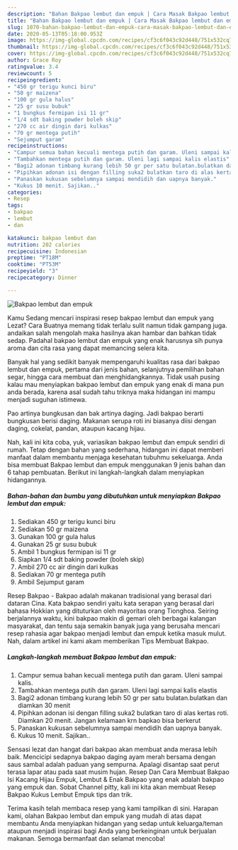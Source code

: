 ```yaml
---
description: "Bahan Bakpao lembut dan empuk | Cara Masak Bakpao lembut dan empuk Yang Bikin Ngiler"
title: "Bahan Bakpao lembut dan empuk | Cara Masak Bakpao lembut dan empuk Yang Bikin Ngiler"
slug: 1070-bahan-bakpao-lembut-dan-empuk-cara-masak-bakpao-lembut-dan-empuk-yang-bikin-ngiler
date: 2020-05-13T05:18:00.953Z
image: https://img-global.cpcdn.com/recipes/cf3c6f043c92d448/751x532cq70/bakpao-lembut-dan-empuk-foto-resep-utama.jpg
thumbnail: https://img-global.cpcdn.com/recipes/cf3c6f043c92d448/751x532cq70/bakpao-lembut-dan-empuk-foto-resep-utama.jpg
cover: https://img-global.cpcdn.com/recipes/cf3c6f043c92d448/751x532cq70/bakpao-lembut-dan-empuk-foto-resep-utama.jpg
author: Grace Roy
ratingvalue: 3.4
reviewcount: 5
recipeingredient:
- "450 gr terigu kunci biru"
- "50 gr maizena"
- "100 gr gula halus"
- "25 gr susu bubuk"
- "1 bungkus fermipan isi 11 gr"
- "1/4 sdt baking powder boleh skip"
- "270 cc air dingin dari kulkas"
- "70 gr mentega putih"
- "Sejumput garam"
recipeinstructions:
- "Campur semua bahan kecuali mentega putih dan garam. Uleni sampai kalis."
- "Tambahkan mentega putih dan garam. Uleni lagi sampai kalis elastis"
- "Bagi2 adonan timbang kurang lebih 50 gr per satu bulatan.bulatkan dan diamkan 30 menit"
- "Pipihkan adonan isi dengan filling suka2 bulatkan taro di alas kertas roti. Diamkan 20 menit. Jangan kelamaan krn bapkao bisa berkerut"
- "Panaskan kukusan sebelumnya sampai mendidih dan uapnya banyak."
- "Kukus 10 menit. Sajikan.."
categories:
- Resep
tags:
- bakpao
- lembut
- dan

katakunci: bakpao lembut dan 
nutrition: 202 calories
recipecuisine: Indonesian
preptime: "PT18M"
cooktime: "PT53M"
recipeyield: "3"
recipecategory: Dinner

---
```



![Bakpao lembut dan empuk](https://img-global.cpcdn.com/recipes/cf3c6f043c92d448/751x532cq70/bakpao-lembut-dan-empuk-foto-resep-utama.jpg)

Kamu Sedang mencari inspirasi resep bakpao lembut dan empuk yang Lezat? Cara Buatnya memang tidak terlalu sulit namun tidak gampang juga. andaikan salah mengolah maka hasilnya akan hambar dan bahkan tidak sedap. Padahal bakpao lembut dan empuk yang enak harusnya sih punya aroma dan cita rasa yang dapat memancing selera kita.

Banyak hal yang sedikit banyak mempengaruhi kualitas rasa dari bakpao lembut dan empuk, pertama dari jenis bahan, selanjutnya pemilihan bahan segar, hingga cara membuat dan menghidangkannya. Tidak usah pusing kalau mau menyiapkan bakpao lembut dan empuk yang enak di mana pun anda berada, karena asal sudah tahu triknya maka hidangan ini mampu menjadi suguhan istimewa.

Pao artinya bungkusan dan bak artinya daging. Jadi bakpao berarti bungkusan berisi daging. Makanan serupa roti ini biasanya diisi dengan daging, cokelat, pandan, ataupun kacang hijau.


Nah, kali ini kita coba, yuk, variasikan bakpao lembut dan empuk sendiri di rumah. Tetap dengan bahan yang sederhana, hidangan ini dapat memberi manfaat dalam membantu menjaga kesehatan tubuhmu sekeluarga. Anda bisa membuat Bakpao lembut dan empuk menggunakan 9 jenis bahan dan 6 tahap pembuatan. Berikut ini langkah-langkah dalam menyiapkan hidangannya.

<!--inarticleads1-->

##### Bahan-bahan dan bumbu yang dibutuhkan untuk menyiapkan Bakpao lembut dan empuk:

1. Sediakan 450 gr terigu kunci biru
1. Sediakan 50 gr maizena
1. Gunakan 100 gr gula halus
1. Gunakan 25 gr susu bubuk
1. Ambil 1 bungkus fermipan isi 11 gr
1. Siapkan 1/4 sdt baking powder (boleh skip)
1. Ambil 270 cc air dingin dari kulkas
1. Sediakan 70 gr mentega putih
1. Ambil Sejumput garam


Resep Bakpao - Bakpao adalah makanan tradisional yang berasal dari dataran Cina. Kata bakpao sendiri yaitu kata serapan yang berasal dari bahasa Hokkian yang dituturkan oleh mayoritas orang Tionghoa. Seiring berjalannya waktu, kini bakpao makin di gemari oleh berbagai kalangan masyarakat, dan tentu saja semakin banyak juga yang berusaha mencari resep rahasia agar bakpao menjadi lembut dan empuk ketika masuk mulut. Nah, dalam artikel ini kami akam memberikan Tips Membuat Bakpao. 

<!--inarticleads2-->

##### Langkah-langkah membuat Bakpao lembut dan empuk:

1. Campur semua bahan kecuali mentega putih dan garam. Uleni sampai kalis.
1. Tambahkan mentega putih dan garam. Uleni lagi sampai kalis elastis
1. Bagi2 adonan timbang kurang lebih 50 gr per satu bulatan.bulatkan dan diamkan 30 menit
1. Pipihkan adonan isi dengan filling suka2 bulatkan taro di alas kertas roti. Diamkan 20 menit. Jangan kelamaan krn bapkao bisa berkerut
1. Panaskan kukusan sebelumnya sampai mendidih dan uapnya banyak.
1. Kukus 10 menit. Sajikan..


Sensasi lezat dan hangat dari bakpao akan membuat anda merasa lebih baik. Mencicipi sedapnya bakpao daging ayam merah bersama dengan saus sambal adalah paduan yang sempurna. Apalagi disantap saat perut terasa lapar atau pada saat musim hujan. Resep Dan Cara Membuat Bakpao Isi Kacang Hijau Empuk, Lembut &amp; Enak Bakpao yang enak adalah bakpao yang empuk dan. Sobat Channel pitty, kali ini kita akan membuat Resep Bakpao Kukus Lembut Empuk tips dan trik. 

Terima kasih telah membaca resep yang kami tampilkan di sini. Harapan kami, olahan Bakpao lembut dan empuk yang mudah di atas dapat membantu Anda menyiapkan hidangan yang sedap untuk keluarga/teman ataupun menjadi inspirasi bagi Anda yang berkeinginan untuk berjualan makanan. Semoga bermanfaat dan selamat mencoba!
